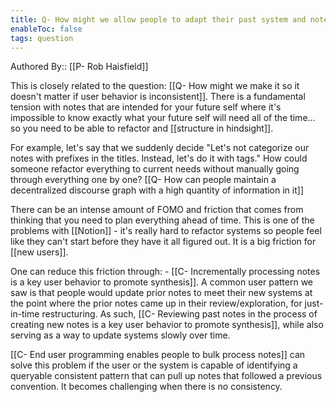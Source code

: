 ```yaml
---
title: Q- How might we allow people to adapt their past system and notes to current needs
enableToc: false
tags: question
---
```

Authored By:: [[P- Rob Haisfield]]

This is closely related to the question: [[Q- How might we make it so it doesn't matter if user behavior is inconsistent]]. There is a fundamental tension with notes that are intended for your future self where it's impossible to know exactly what your future self will need all of the time... so you need to be able to refactor and [[structure in hindsight]].

For example, let's say that we suddenly decide "Let's not categorize our notes with prefixes in the titles. Instead, let's do it with tags." How could someone refactor everything to current needs without manually going through everything one by one? [[Q- How can people maintain a decentralized discourse graph with a high quantity of information in it]]

There can be an intense amount of FOMO and friction that comes from thinking that you need to plan everything ahead of time. This is one of the problems with [[Notion]] - it's really hard to refactor systems so people feel like they can't start before they have it all figured out. It is a big friction for [[new users]].

One can reduce this friction through:
	- [[C- Incrementally processing notes is a key user behavior to promote synthesis]]. A common user pattern we saw is that people would update prior notes to meet their new systems at the point where the prior notes came up in their review/exploration, for just-in-time restructuring. As such, [[C- Reviewing past notes in the process of creating new notes is a key user behavior to promote synthesis]], while also serving as a way to update systems slowly over time.

[[C- End user programming enables people to bulk process notes]] can solve this problem if the user or the system is capable of identifying a queryable consistent pattern that can pull up notes that followed a previous convention. It becomes challenging when there is no consistency.